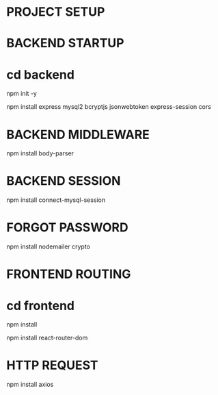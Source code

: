 <h1>PROJECT SETUP</h1>

<h1>BACKEND STARTUP </h1>
<h1>cd backend</h1>


<p>npm init -y</p>
<p>npm install express mysql2 bcryptjs jsonwebtoken express-session cors</p>

<h1> BACKEND MIDDLEWARE  </h1>

<p>npm install body-parser</p>

<h1> BACKEND SESSION </h1> 
<p>npm install connect-mysql-session</p>

<h1> FORGOT PASSWORD </h1> 
<p>npm install nodemailer crypto</p>  


<h1>FRONTEND ROUTING</h1>
<h1>cd frontend</h1>

<p>npm install</p>

<p>npm install react-router-dom</p>

<h1> HTTP REQUEST </h1> 
<p>npm install axios</p>











 
